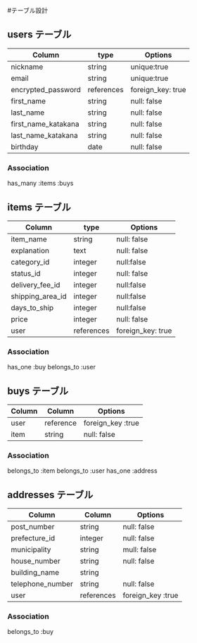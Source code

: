#テーブル設計

## users テーブル

| Column              | type       | Options                  |
|---------------------|------------|--------------------------|
| nickname            | string     | unique:true       |
| email               | string     | unique:true       |
| encrypted_password  | references | foreign_key: true |
| first_name          | string     | null: false       |
| last_name           | string     | null: false       |
| first_name_katakana | string     | null: false       |
| last_name_katakana  | string     | null: false       |
| birthday            | date       | null: false       |


### Association
has_many :items :buys


## items テーブル

| Column           | type       | Options           |
|------------------|------------|-------------------|
| item_name        | string     | null: false       |
| explanation      | text       | null: false       |
| category_id      | integer    | null:false        |
| status_id        | integer    | null: false       |
| delivery_fee_id  | integer    | null:false        |
| shipping_area_id | integer    | null:false        |
| days_to_ship     | integer    | null:false        |
| price            | integer    | null: false       |
| user             | references | foreign_key: true |

### Association
has_one :buy
belongs_to :user


## buys テーブル

| Column        | Column  | Options             |
|---------------|---------|---------------------|
| user          | reference | foreign_key :true |
| item          | string  | null: false         |

### Association
belongs_to :item
belongs_to :user
has_one :address

## addresses テーブル

| Column           | Column     | Options           |
|------------------|------------|-------------------|
| post_number      | string     | null: false       |
| prefecture_id    | integer    | null: false       |
| municipality     | string     | mull: false       |
| house_number     | string     | null: false       |
| building_name    | string     |                   |
| telephone_number | string     | null: false       |
| user             | references | foreign_key :true |

### Association
belongs_to :buy